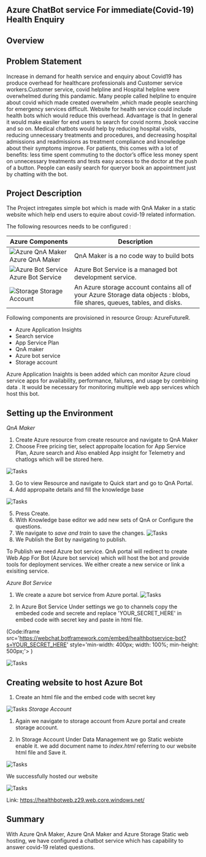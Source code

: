 
 ## Azure ChatBot service For immediate(Covid-19) Health Enquiry 

## Overview

## Problem Statement
Increase in demand for health service and  enquiry about Covid19 has produce overhead for healthcare professionals and Customer service workers.Customer service, covid helpline and Hospital helpline were overwhelmed during this pandamic. Many people called helpline to enquire about covid which made created overwhelm ,which made people searching for emergency services difficult.  Website for health service could include health bots which would reduce this overhead. Advantage is that  In general it would make easiler for end users to search for covid norms ,book vaccine and so on.
Medical chatbots would help by reducing hospital visits, reducing unnecessary treatments and procedures, and decreasing hospital admissions and readmissions as treatment compliance and knowledge about their symptoms improve. For patients, this comes with a lot of benefits: less time spent commuting to the doctor’s office less money spent on unnecessary treatments and tests easy access to the doctor at the push of a button.
People can easily search for queryor book an appointment  just by chatting with the bot.

## Project Description

The Project intregates simple bot which is made with QnA Maker in a static website  which help end users to equire about covid-19 related information.

The following resources needs to be configured :

   Azure Components | Description
   -----------------|------------
   ![Azure QnA Maker](images/qnamaker.png)  Azure QnA Maker  | QnA Maker is a no code way to build bots
   ![Azure Bot Service](images/AzureQnA.jpg) Azure Bot Service | Azure Bot Service is a managed bot development service.
   ![ Storage ](images/azureStorage.jpg)  Storage Account  | An Azure storage account contains all of your Azure Storage data objects : blobs, file shares, queues, tables, and disks. 

Following  components are provisioned in resource Group: AzureFutureR.

  * Azure Application Insights
  * Search service
  * App Service Plan
  * QnA maker
  * Azure bot service
  * Storage account

Azure Application Inaights is been added which can monitor Azure cloud service apps for availability, performance, failures, and usage by combining data . It would be necessary  for monitoring multiple web app services which host this bot. 


## Setting up the Environment

*QnA Maker*
1. Create Azure resource from create resource and navigate to QnA Maker 
2. Choose Free pricing tier, select appropaite location for App Service Plan, Azure search and Also enabled App insight  for Telemetry and chatlogs which  will be stored here.
   
 ![Tasks](images/QnA.jpg)

 3. Go to view Resource and navigate to Quick start and go to QnA Portal.
 4. Add appropaite details and fill the knowledge base

![Tasks](images\KB.jpg)

5. Press Create.
6. With Knowledge base editor we  add new sets of QnA or Configure the questions.
7. We navigate to *save and train* to save the changes.
![Tasks](images\testKB.jpg)
8. We Publish the Bot by navigating to publish.

To Publish we need Azure bot service. QnA portal will redirect to create Web App For Bot (Azure bot service) which will host the bot and provide  tools for deployment services. We either create a new service or link a exisiting service.

*Azure Bot Service*
1. We create a azure bot service from Azure portal.
![Tasks](images\botservice.jpg)

2. In Azure Bot Service Under settings we go to channels copy the embeded code and secrete  and replace 'YOUR_SECRET_HERE' in embed code with secret key and paste in html file.


 (Code:iframe src='https://webchat.botframework.com/embed/healthbotservice-bot?s=YOUR_SECRET_HERE'  style='min-width: 400px; width: 100%; min-height: 500px;'></iframe> )

![Tasks](images\botkey.jpg)
  
## Creating website to host Azure Bot

1. Create an html file and the embed code with secret key

![Tasks](images\html.jpg)
*Storage Account*
1.   Again we navigate to storage account from Azure portal and create storage account.

2.   In Storage Account Under Data Management we go Static webiste enable it. we add document name to *index.html* referring to our website html file and Save it.

![Tasks](images\static.jpg)


We successfully hosted our website
 
![Tasks](images\web.jpg)

Link: https://healthbotweb.z29.web.core.windows.net/

## Summary

With Azure QnA Maker, Azure QnA Maker and Azure Storage Static web hosting, we have configured a chatbot service which has capability to answer covid-19 related questions. 
